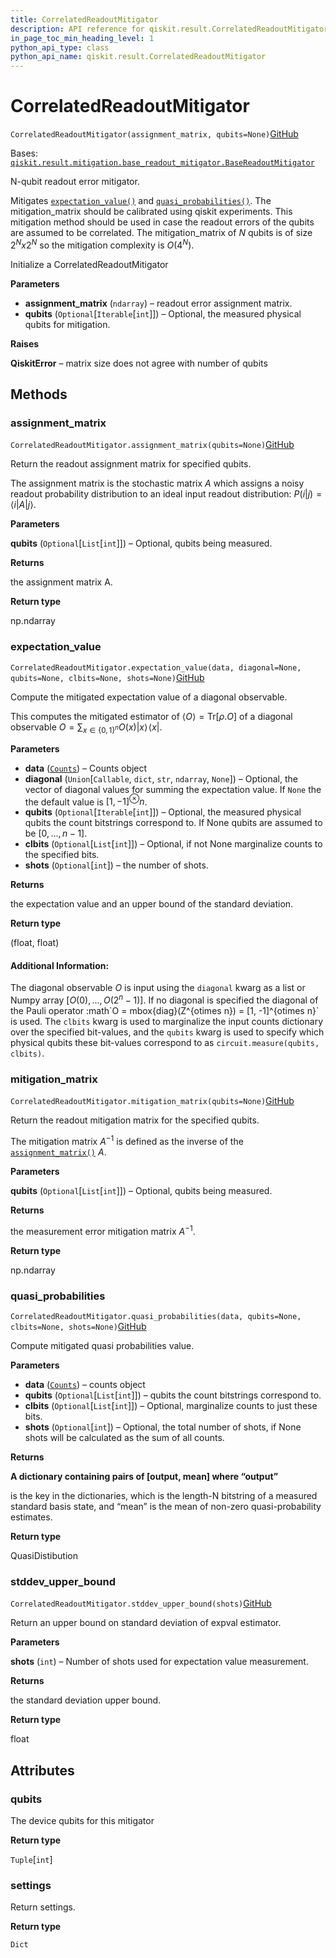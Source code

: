 ```yaml
---
title: CorrelatedReadoutMitigator
description: API reference for qiskit.result.CorrelatedReadoutMitigator
in_page_toc_min_heading_level: 1
python_api_type: class
python_api_name: qiskit.result.CorrelatedReadoutMitigator
---
```


# CorrelatedReadoutMitigator

<span id="qiskit.result.CorrelatedReadoutMitigator" />

`CorrelatedReadoutMitigator(assignment_matrix, qubits=None)`[GitHub](https://github.com/qiskit/qiskit/tree/stable/0.41/qiskit/result/mitigation/correlated_readout_mitigator.py "view source code")

Bases: [`qiskit.result.mitigation.base_readout_mitigator.BaseReadoutMitigator`](qiskit.result.BaseReadoutMitigator "qiskit.result.mitigation.base_readout_mitigator.BaseReadoutMitigator")

N-qubit readout error mitigator.

Mitigates [`expectation_value()`](qiskit.result.CorrelatedReadoutMitigator#expectation_value "qiskit.result.CorrelatedReadoutMitigator.expectation_value") and [`quasi_probabilities()`](qiskit.result.CorrelatedReadoutMitigator#quasi_probabilities "qiskit.result.CorrelatedReadoutMitigator.quasi_probabilities"). The mitigation\_matrix should be calibrated using qiskit experiments. This mitigation method should be used in case the readout errors of the qubits are assumed to be correlated. The mitigation\_matrix of *N* qubits is of size $2^N x 2^N$ so the mitigation complexity is $O(4^N)$.

Initialize a CorrelatedReadoutMitigator

**Parameters**

*   **assignment\_matrix** (`ndarray`) – readout error assignment matrix.
*   **qubits** (`Optional`\[`Iterable`\[`int`]]) – Optional, the measured physical qubits for mitigation.

**Raises**

**QiskitError** – matrix size does not agree with number of qubits

## Methods

### assignment\_matrix

<span id="qiskit.result.CorrelatedReadoutMitigator.assignment_matrix" />

`CorrelatedReadoutMitigator.assignment_matrix(qubits=None)`[GitHub](https://github.com/qiskit/qiskit/tree/stable/0.41/qiskit/result/mitigation/correlated_readout_mitigator.py "view source code")

Return the readout assignment matrix for specified qubits.

The assignment matrix is the stochastic matrix $A$ which assigns a noisy readout probability distribution to an ideal input readout distribution: $P(i|j) = \langle i | A | j \rangle$.

**Parameters**

**qubits** (`Optional`\[`List`\[`int`]]) – Optional, qubits being measured.

**Returns**

the assignment matrix A.

**Return type**

np.ndarray

### expectation\_value

<span id="qiskit.result.CorrelatedReadoutMitigator.expectation_value" />

`CorrelatedReadoutMitigator.expectation_value(data, diagonal=None, qubits=None, clbits=None, shots=None)`[GitHub](https://github.com/qiskit/qiskit/tree/stable/0.41/qiskit/result/mitigation/correlated_readout_mitigator.py "view source code")

Compute the mitigated expectation value of a diagonal observable.

This computes the mitigated estimator of $\langle O \rangle = \mbox{Tr}[\rho. O]$ of a diagonal observable $O = \sum_{x\in\{0, 1\}^n} O(x)|x\rangle\!\langle x|$.

**Parameters**

*   **data** ([`Counts`](qiskit.result.Counts "qiskit.result.counts.Counts")) – Counts object
*   **diagonal** (`Union`\[`Callable`, `dict`, `str`, `ndarray`, `None`]) – Optional, the vector of diagonal values for summing the expectation value. If `None` the the default value is $[1, -1]^\otimes n$.
*   **qubits** (`Optional`\[`Iterable`\[`int`]]) – Optional, the measured physical qubits the count bitstrings correspond to. If None qubits are assumed to be $[0, ..., n-1]$.
*   **clbits** (`Optional`\[`List`\[`int`]]) – Optional, if not None marginalize counts to the specified bits.
*   **shots** (`Optional`\[`int`]) – the number of shots.

**Returns**

the expectation value and an upper bound of the standard deviation.

**Return type**

(float, float)

#### Additional Information:

The diagonal observable $O$ is input using the `diagonal` kwarg as a list or Numpy array $[O(0), ..., O(2^n -1)]$. If no diagonal is specified the diagonal of the Pauli operator :math\`O = mbox\{diag}(Z^\{otimes n}) = \[1, -1]^\{otimes n}\` is used. The `clbits` kwarg is used to marginalize the input counts dictionary over the specified bit-values, and the `qubits` kwarg is used to specify which physical qubits these bit-values correspond to as `circuit.measure(qubits, clbits)`.

### mitigation\_matrix

<span id="qiskit.result.CorrelatedReadoutMitigator.mitigation_matrix" />

`CorrelatedReadoutMitigator.mitigation_matrix(qubits=None)`[GitHub](https://github.com/qiskit/qiskit/tree/stable/0.41/qiskit/result/mitigation/correlated_readout_mitigator.py "view source code")

Return the readout mitigation matrix for the specified qubits.

The mitigation matrix $A^{-1}$ is defined as the inverse of the [`assignment_matrix()`](qiskit.result.CorrelatedReadoutMitigator#assignment_matrix "qiskit.result.CorrelatedReadoutMitigator.assignment_matrix") $A$.

**Parameters**

**qubits** (`Optional`\[`List`\[`int`]]) – Optional, qubits being measured.

**Returns**

the measurement error mitigation matrix $A^{-1}$.

**Return type**

np.ndarray

### quasi\_probabilities

<span id="qiskit.result.CorrelatedReadoutMitigator.quasi_probabilities" />

`CorrelatedReadoutMitigator.quasi_probabilities(data, qubits=None, clbits=None, shots=None)`[GitHub](https://github.com/qiskit/qiskit/tree/stable/0.41/qiskit/result/mitigation/correlated_readout_mitigator.py "view source code")

Compute mitigated quasi probabilities value.

**Parameters**

*   **data** ([`Counts`](qiskit.result.Counts "qiskit.result.counts.Counts")) – counts object
*   **qubits** (`Optional`\[`List`\[`int`]]) – qubits the count bitstrings correspond to.
*   **clbits** (`Optional`\[`List`\[`int`]]) – Optional, marginalize counts to just these bits.
*   **shots** (`Optional`\[`int`]) – Optional, the total number of shots, if None shots will be calculated as the sum of all counts.

**Returns**

**A dictionary containing pairs of \[output, mean] where “output”**

is the key in the dictionaries, which is the length-N bitstring of a measured standard basis state, and “mean” is the mean of non-zero quasi-probability estimates.

**Return type**

QuasiDistibution

### stddev\_upper\_bound

<span id="qiskit.result.CorrelatedReadoutMitigator.stddev_upper_bound" />

`CorrelatedReadoutMitigator.stddev_upper_bound(shots)`[GitHub](https://github.com/qiskit/qiskit/tree/stable/0.41/qiskit/result/mitigation/correlated_readout_mitigator.py "view source code")

Return an upper bound on standard deviation of expval estimator.

**Parameters**

**shots** (`int`) – Number of shots used for expectation value measurement.

**Returns**

the standard deviation upper bound.

**Return type**

float

## Attributes

<span id="qiskit.result.CorrelatedReadoutMitigator.qubits" />

### qubits

The device qubits for this mitigator

**Return type**

`Tuple`\[`int`]

<span id="qiskit.result.CorrelatedReadoutMitigator.settings" />

### settings

Return settings.

**Return type**

`Dict`

